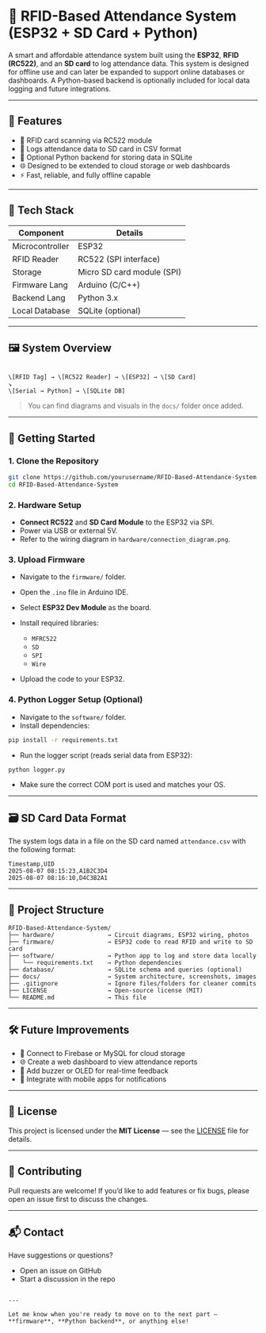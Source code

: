 # 📡 RFID-Based Attendance System (ESP32 + SD Card + Python)

A smart and affordable attendance system built using the **ESP32**, **RFID (RC522)**, and an **SD card** to log attendance data. This system is designed for offline use and can later be expanded to support online databases or dashboards. A Python-based backend is optionally included for local data logging and future integrations.

---

## 🔧 Features

- 📶 RFID card scanning via RC522 module
- 💾 Logs attendance data to SD card in CSV format
- 🧠 Optional Python backend for storing data in SQLite
- 🌐 Designed to be extended to cloud storage or web dashboards
- ⚡ Fast, reliable, and fully offline capable

---

## 🧰 Tech Stack

| Component       | Details                      |
|----------------|------------------------------|
| Microcontroller | ESP32                        |
| RFID Reader     | RC522 (SPI interface)        |
| Storage         | Micro SD card module (SPI)   |
| Firmware Lang   | Arduino (C/C++)              |
| Backend Lang    | Python 3.x                   |
| Local Database  | SQLite (optional)            |

---

## 🖼️ System Overview

```

\[RFID Tag] → \[RC522 Reader] → \[ESP32] → \[SD Card]
↘
\[Serial → Python] → \[SQLite DB]

````

> You can find diagrams and visuals in the `docs/` folder once added.

---

## 🚀 Getting Started

### 1. Clone the Repository

```bash
git clone https://github.com/yourusername/RFID-Based-Attendance-System.git
cd RFID-Based-Attendance-System
````

### 2. Hardware Setup

* **Connect RC522** and **SD Card Module** to the ESP32 via SPI.
* Power via USB or external 5V.
* Refer to the wiring diagram in `hardware/connection_diagram.png`.

### 3. Upload Firmware

* Navigate to the `firmware/` folder.
* Open the `.ino` file in Arduino IDE.
* Select **ESP32 Dev Module** as the board.
* Install required libraries:

  * `MFRC522`
  * `SD`
  * `SPI`
  * `Wire`
* Upload the code to your ESP32.

### 4. Python Logger Setup (Optional)

* Navigate to the `software/` folder.
* Install dependencies:

```bash
pip install -r requirements.txt
```

* Run the logger script (reads serial data from ESP32):

```bash
python logger.py
```

* Make sure the correct COM port is used and matches your OS.

---

## 🗃️ SD Card Data Format

The system logs data in a file on the SD card named `attendance.csv` with the following format:

```
Timestamp,UID
2025-08-07 08:15:23,A1B2C3D4
2025-08-07 08:16:10,D4C3B2A1
```

---

## 📂 Project Structure

```
RFID-Based-Attendance-System/
├── hardware/               → Circuit diagrams, ESP32 wiring, photos
├── firmware/               → ESP32 code to read RFID and write to SD card
├── software/               → Python app to log and store data locally
│   └── requirements.txt    → Python dependencies
├── database/               → SQLite schema and queries (optional)
├── docs/                   → System architecture, screenshots, images
├── .gitignore              → Ignore files/folders for cleaner commits
├── LICENSE                 → Open-source license (MIT)
└── README.md               → This file
```

---

## 🛠️ Future Improvements

* 📡 Connect to Firebase or MySQL for cloud storage
* 🌐 Create a web dashboard to view attendance reports
* 🔔 Add buzzer or OLED for real-time feedback
* 📱 Integrate with mobile apps for notifications

---

## 📄 License

This project is licensed under the **MIT License** — see the [LICENSE](LICENSE) file for details.

---

## 🤝 Contributing

Pull requests are welcome! If you’d like to add features or fix bugs, please open an issue first to discuss the changes.

---

## 📬 Contact

Have suggestions or questions?

* Open an issue on GitHub
* Start a discussion in the repo

```

---

Let me know when you're ready to move on to the next part — **firmware**, **Python backend**, or anything else!
```
